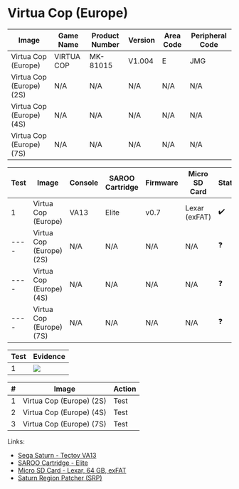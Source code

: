 # Virtua Cop (Europe)

| Image                    | Game Name  | Product Number | Version | Area Code | Peripheral Code |
| ------------------------ | ---------- | -------------- | ------- | --------- | --------------- |
| Virtua Cop (Europe)      | VIRTUA COP | MK-81015       | V1.004  | E         | JMG             |
| Virtua Cop (Europe) (2S) | N/A        | N/A            | N/A     | N/A       | N/A             |
| Virtua Cop (Europe) (4S) | N/A        | N/A            | N/A     | N/A       | N/A             |
| Virtua Cop (Europe) (7S) | N/A        | N/A            | N/A     | N/A       | N/A             |

| Test | Image                    | Console | SAROO Cartridge | Firmware | Micro SD Card | Status             | Time Played |
| ---- | ------------------------ | ------- | --------------- | -------- | ------------- | ------------------ | ----------- |
| 1    | Virtua Cop (Europe)      | VA13    | Elite           | v0.7     | Lexar (exFAT) | :heavy_check_mark: | 20 minutes  |
| ---- | Virtua Cop (Europe) (2S) | N/A     | N/A             | N/A      | N/A           | :question:         | N/A         |
| ---- | Virtua Cop (Europe) (4S) | N/A     | N/A             | N/A      | N/A           | :question:         | N/A         |
| ---- | Virtua Cop (Europe) (7S) | N/A     | N/A             | N/A      | N/A           | :question:         | N/A         |

| Test | Evidence                                                                                         |
| ---- | ------------------------------------------------------------------------------------------------ |
| 1    | [![](https://img.youtube.com/vi/9-nPevCcrQM/0.jpg)](https://www.youtube.com/watch?v=9-nPevCcrQM) |

| #   | Image                    | Action |
| --- | ------------------------ | ------ |
| 1   | Virtua Cop (Europe) (2S) | Test   |
| 2   | Virtua Cop (Europe) (4S) | Test   |
| 3   | Virtua Cop (Europe) (7S) | Test   |

Links:

- [Sega Saturn - Tectoy VA13](../../../../Info/Consoles/VA13/README.md)
- [SAROO Cartridge - Elite](../../../../Info/Cartridges/GuangzhouSanStarOnlineShop/1.6/README.md)
- [Micro SD Card - Lexar, 64 GB, exFAT](../../../../Info/SdCards/Lexar/64GB/exfat/README.md)
- [Saturn Region Patcher (SRP)](https://segaxtreme.net/resources/saturn-region-patcher.81/download)
